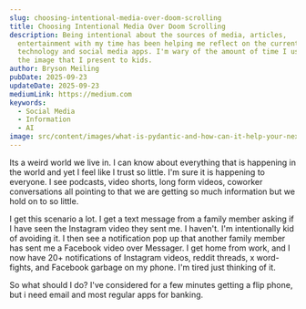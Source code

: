 ```yaml
---
slug: choosing-intentional-media-over-doom-scrolling
title: Choosing Intentional Media Over Doom Scrolling
description: Being intentional about the sources of media, articles,
  entertainment with my time has been helping me reflect on the current state of
  technology and social media apps. I'm wary of the amount of time I use it and
  the image that I present to kids.
author: Bryson Meiling
pubDate: 2025-09-23
updateDate: 2025-09-23
mediumLink: https://medium.com
keywords:
  - Social Media
  - Information
  - AI
image: src/content/images/what-is-pydantic-and-how-can-it-help-your-next-python-project.webp
---
```

Its a weird world we live in. I can know about everything that is happening in the world and yet I feel like I trust so little. I'm sure it is happening to everyone. I see podcasts, video shorts, long form videos, coworker conversations all pointing to that we are getting so much information but we hold on to so little.

I get this scenario a lot. I get a text message from a family member asking if I have seen the Instagram video they sent me. I haven't. I'm intentionally kid of avoiding it. I then see a notification pop up that another family member has sent me a Facebook video over Messager. I get home from work, and I now have 20+ notifications of Instagram videos, reddit threads, x word-fights, and Facebook garbage on my phone. I'm tired just thinking of it.  
  
So what should I do? I've considered for a few minutes getting a flip phone, but i need email and most regular apps for banking.